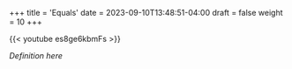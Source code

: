 +++
title = 'Equals'
date = 2023-09-10T13:48:51-04:00
draft = false
weight = 10
+++

{{< youtube es8ge6kbmFs >}}

*Definition here*